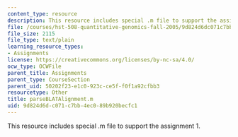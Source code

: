 ```yaml
---
content_type: resource
description: This resource includes special .m file to support the assignment 1.
file: /courses/hst-508-quantitative-genomics-fall-2005/9d824d6dc071c7bb4ec089b920becfc1_parseBLATAlignment.m
file_size: 2115
file_type: text/plain
learning_resource_types:
- Assignments
license: https://creativecommons.org/licenses/by-nc-sa/4.0/
ocw_type: OCWFile
parent_title: Assignments
parent_type: CourseSection
parent_uid: 50202f23-e1c0-923c-ce5f-f0f1a92cfbb3
resourcetype: Other
title: parseBLATAlignment.m
uid: 9d824d6d-c071-c7bb-4ec0-89b920becfc1
---
```

This resource includes special .m file to support the assignment 1.
